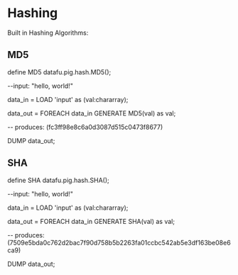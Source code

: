 # Hashing

Built in Hashing Algorithms:


##  **MD5**

define MD5 datafu.pig.hash.MD5();

--input: "hello, world!"

data_in = LOAD 'input' as (val:chararray);

data_out = FOREACH data_in GENERATE MD5(val) as val;

-- produces: (fc3ff98e8c6a0d3087d515c0473f8677)

DUMP data_out;

## **SHA**

define SHA datafu.pig.hash.SHA();

--input: "hello, world!"

data_in = LOAD 'input' as (val:chararray);

data_out = FOREACH data_in GENERATE SHA(val) as val;


-- produces: (7509e5bda0c762d2bac7f90d758b5b2263fa01ccbc542ab5e3df163be08e6ca9)

DUMP data_out;

